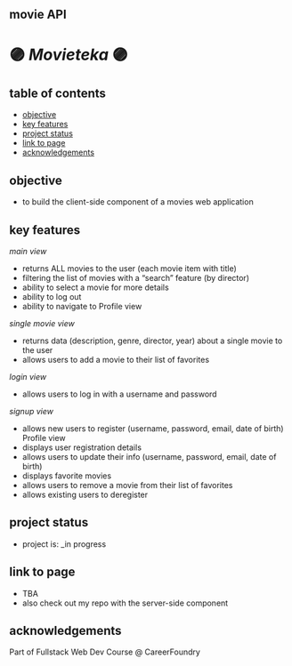 ##  movie API
# :purple_circle: *Movieteka* :purple_circle:

## table of contents
* [objective](#objective)
* [key features](#key-features)
* [project status](#project-status)
* [link to page](#link-to-page)
* [acknowledgements](#acknowledgements)

## objective
- to build the client-side component of a movies web application 

## key features
*main view*
- returns ALL movies to the user (each movie item with title)
- filtering the list of movies with a “search” feature (by director)
- ability to select a movie for more details
- ability to log out
- ability to navigate to Profile view

*single movie view*
- returns data (description, genre, director, year) about a single movie to the user
- allows users to add a movie to their list of favorites

*login view*
- allows users to log in with a username and password

*signup view*
- allows new users to register (username, password, email, date of birth)
Profile view
- displays user registration details
- allows users to update their info (username, password, email, date of birth)
- displays favorite movies
- allows users to remove a movie from their list of favorites
- allows existing users to deregister

## project status
- project is: _in progress

## link to page
- TBA
- also check out my repo with the server-side component 

## acknowledgements
Part of Fullstack Web Dev Course @ CareerFoundry
